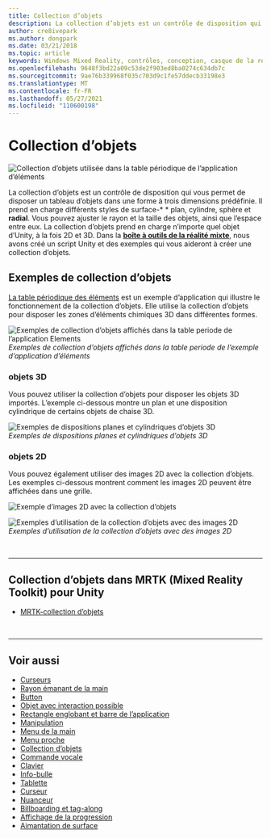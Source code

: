```yaml
---
title: Collection d’objets
description: La collection d’objets est un contrôle de disposition qui vous permet de disposer un tableau d’objets dans une forme à trois dimensions prédéfinie.
author: cre8ivepark
ms.author: dongpark
ms.date: 03/21/2018
ms.topic: article
keywords: Windows Mixed Reality, contrôles, conception, casque de la réalité mixte, casque Windows Mixed realisation, casque de réalité virtuelle, HoloLens, collection d’objets, 2D, 3D, MRTK, kit de pratiques de réalité mixte
ms.openlocfilehash: 9648f3bd22a09c53de2f903ed8ba0274c634db7c
ms.sourcegitcommit: 9ae76b339968f035c703d9c1fe57ddecb33198e3
ms.translationtype: MT
ms.contentlocale: fr-FR
ms.lasthandoff: 05/27/2021
ms.locfileid: "110600198"
---
```

# <a name="object-collection"></a>Collection d’objets

![Collection d’objets utilisée dans la table périodique de l’application d’éléments](images/UX_Hero_ObjectCollection.jpg)<br>

La collection d’objets est un contrôle de disposition qui vous permet de disposer un tableau d’objets dans une forme à trois dimensions prédéfinie. Il prend en charge différents styles de surface-* * plan, cylindre, sphère et **radial**. Vous pouvez ajuster le rayon et la taille des objets, ainsi que l’espace entre eux. La collection d’objets prend en charge n’importe quel objet d’Unity, à la fois 2D et 3D. Dans la **[boîte à outils de la réalité mixte](https://microsoft.github.io/MixedRealityToolkit-Unity/Documentation/README_ObjectCollection.html)**, nous avons créé un script Unity et des exemples qui vous aideront à créer une collection d’objets.

## <a name="object-collection-examples"></a>Exemples de collection d’objets

[La table périodique des éléments](../develop/unity/periodic-table-of-the-elements.md) est un exemple d’application qui illustre le fonctionnement de la collection d’objets. Elle utilise la collection d’objets pour disposer les zones d’éléments chimiques 3D dans différentes formes.

![Exemples de collection d’objets affichés dans la table periode de l’application Elements](images/periodictable-collections-1000px.jpg)<br>
*Exemples de collection d’objets affichés dans la table periode de l’exemple d’application d’éléments*

### <a name="3d-objects"></a>objets 3D

Vous pouvez utiliser la collection d’objets pour disposer les objets 3D importés. L’exemple ci-dessous montre un plan et une disposition cylindrique de certains objets de chaise 3D.

![Exemples de dispositions planes et cylindriques d’objets 3D](images/objectcollection-3dobjects-1000px.jpg)<br>
*Exemples de dispositions planes et cylindriques d’objets 3D*

### <a name="2d-objects"></a>objets 2D

Vous pouvez également utiliser des images 2D avec la collection d’objets. Les exemples ci-dessous montrent comment les images 2D peuvent être affichées dans une grille.

![Exemple d’images 2D avec la collection d’objets](images/940px-layout-3dobjects-3.jpg)

![Exemples d’utilisation de la collection d’objets avec des images 2D](images/940px-layout-2dimages.jpg)<br>
*Exemples d’utilisation de la collection d’objets avec des images 2D*

<br>

---

## <a name="object-collection-in-mrtk-mixed-reality-toolkit-for-unity"></a>Collection d’objets dans MRTK (Mixed Reality Toolkit) pour Unity

* [MRTK-collection d’objets](/windows/mixed-reality/mrtk-unity/features/ux-building-blocks/object-collection)

<br>

---

## <a name="see-also"></a>Voir aussi

* [Curseurs](cursors.md)
* [Rayon émanant de la main](point-and-commit.md)
* [Button](button.md)
* [Objet avec interaction possible](interactable-object.md)
* [Rectangle englobant et barre de l’application](app-bar-and-bounding-box.md)
* [Manipulation](direct-manipulation.md)
* [Menu de la main](hand-menu.md)
* [Menu proche](near-menu.md)
* [Collection d’objets](object-collection.md)
* [Commande vocale](voice-input.md)
* [Clavier](keyboard.md)
* [Info-bulle](tooltip.md)
* [Tablette](slate.md)
* [Curseur](slider.md)
* [Nuanceur](shader.md)
* [Billboarding et tag-along](billboarding-and-tag-along.md)
* [Affichage de la progression](progress.md)
* [Aimantation de surface](surface-magnetism.md)